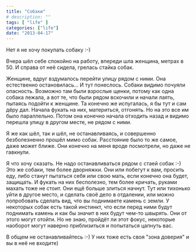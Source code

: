 ```yaml
---
title: "Собаки"
# description: ""
tags: [ "life" ]
categories: ["life"]
date: "2013-04-17"
---
```


Нет я не хочу покупать собаку :-)
<!-- Read more -->

Вчера шёл себе спокойно на работу, впереди шла женщина, метрах в 50. И справа от неё сидела, грелась стайка собак.

Женщине, вдруг вздумалось перейти улицу рядом с ними. Она естественно остановилась... И тут понеслось. Собаки видимо почуяли опасность. Возможно там были взрослые щенки, потому как одна собака лежала, а вот те, что были рядом вскочили и начали лаять, пытаясь подойти к женщине. Та конечно же испугалась, я бы тут и сам дёру дал. Начала фукать на них, материться, отгонять. Но на это все им было параллельно. Потом она конечно начала отходить назад и видимо перешла улицу в другом месте, не рядом с ними.

Я же как шёл, так и шёл, не останавливаясь, и совершенно безболезненно прошёл мимо собак. Расстояние было то же самое, даже может ближе. Они конечно на меня вроде посмотрели, но даже не гавкнули.

Я что хочу сказать. Не надо останавливаться рядом с стаей собак :-) Это же собаки, тем более дворняжки. Они или побегут к вам, просить еду, либо станут пытаться себя или свою мать, если конечно она будет, защищать. И фукать на них бесполезно, тем более кричать, руками махать тоже не стоит. Они ещё больше злиться начнут. Тут или тихонько уйти в другое место, и сделать своё дело в отдалении, или можно попробовать сделать вид, что вы поднимаете камень с земли. У некоторых собак есть такой инстинкт, что если перед ними будут поднимать камень и как бы значит в них будут чем-то швырять. Они от этого могут отойти. Но не знаю, пройдёт ли этот фокус, некоторые наоборот могут наверно приблизиться и попытаться цапнуть вас.

В общем не останавливайтесь :-) У них тоже есть своя "зона доверия" и вы в неё не входите)
